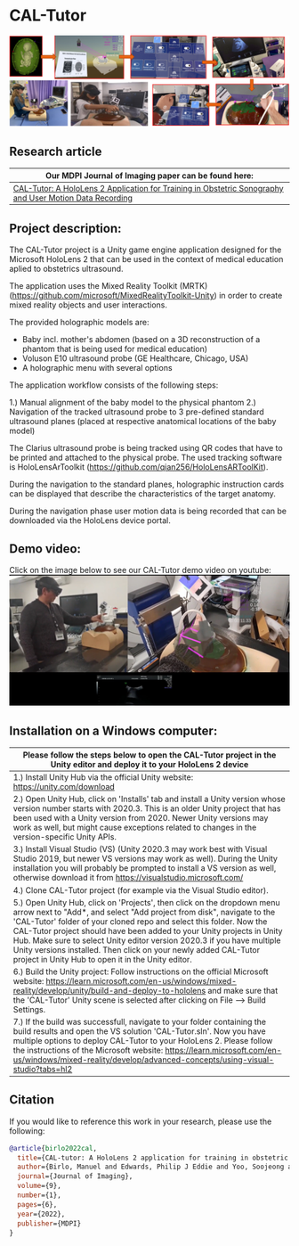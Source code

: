 # CAL-Tutor

![Example Image](readme_assets/CAL-Tutor_graphical_workflow_overview.png)

## Research article
| Our MDPI Journal of Imaging paper can be found here: |
|--------|
|[CAL-Tutor: A HoloLens 2 Application for Training in Obstetric Sonography and User Motion Data Recording](https://www.mdpi.com/2313-433X/9/1/6)|

##  Project description: 

The CAL-Tutor project is a Unity game engine application designed for the Microsoft HoloLens 2 that can be used in the context of medical education aplied to obstetrics ultrasound. 

The application uses the Mixed Reality Toolkit (MRTK) (https://github.com/microsoft/MixedRealityToolkit-Unity) in order to create mixed reality objects and user interactions. 

The provided holographic models are: 
- Baby incl. mother's abdomen (based on a 3D reconstruction of a phantom that is being used for medical education)<br>
- Voluson E10 ultrasound probe (GE Healthcare, Chicago, USA)
- A holographic menu with several options

The application workflow consists of the following steps: 

1.) Manual alignment of the baby model to the physical phantom
2.) Navigation of the tracked ultrasound probe to 3 pre-defined standard ultrasound planes (placed at respective anatomical locations of the baby model)

The Clarius ultrasound probe is being tracked using QR codes that have to be printed and attached to the physical probe. 
The used tracking software is HoloLensArToolkit (https://github.com/qian256/HoloLensARToolKit).

During the navigation to the standard planes, holographic instruction cards can be displayed that describe the characteristics of the target anatomy. 

During the navigation phase user motion data is being recorded that can be downloaded via the HoloLens device portal.

## Demo video:
Click on the image below to see our CAL-Tutor demo video on youtube:
[![Watch the video](/readme_assets/CAL-Tutor_demo_video_navigation_screenshot.png)](https://youtu.be/g0X4uLhCjoI)

## Installation on a Windows computer:
|Please follow the steps below to open the CAL-Tutor project in the Unity editor and deploy it to your HoloLens 2 device| 
|----------|
|1.) Install Unity Hub via the official Unity website: https://unity.com/download|
|2.) Open Unity Hub, click on 'Installs' tab and install a Unity version whose version number starts with 2020.3. This is an older Unity project that has been used with a Unity version from 2020. Newer Unity versions may work as well, but might cause exceptions related to changes in the version-specific Unity APIs.|
|3.) Install Visual Studio (VS) (Unity 2020.3 may work best with Visual Studio 2019, but newer VS versions may work as well). During the Unity installation you will probably be prompted to install a VS version as well, otherwise download it from https://visualstudio.microsoft.com/|
|4.) Clone CAL-Tutor project (for example via the Visual Studio editor).|
|5.) Open Unity Hub, click on 'Projects', then click on the dropdown menu arrow next to "Add*, and select "Add project from disk", navigate to the 'CAL-Tutor' folder of your cloned repo and select this folder. Now the CAL-Tutor project should have been added to your Unity projects in Unity Hub. Make sure to select Unity editor version 2020.3 if you have multiple Unity versions installed. Then click on your newly added CAL-Tutor project in Unity Hub to open it in the Unity editor.|
|6.) Build the Unity project: Follow instructions on the official Microsoft website: https://learn.microsoft.com/en-us/windows/mixed-reality/develop/unity/build-and-deploy-to-hololens and make sure that the 'CAL-Tutor' Unity scene is selected after clicking on File --> Build Settings. |
|7.) If the build was successfull, navigate to your folder containing the build results and open the VS solution 'CAL-Tutor.sln'. Now you have multiple options to deploy CAL-Tutor to your HoloLens 2. Please follow the instructions of the Microsoft website: https://learn.microsoft.com/en-us/windows/mixed-reality/develop/advanced-concepts/using-visual-studio?tabs=hl2|

## Citation

If you would like to reference this work in your research, please use the following:

```bibtex
@article{birlo2022cal,
  title={CAL-tutor: A HoloLens 2 application for training in obstetric sonography and user motion data recording},
  author={Birlo, Manuel and Edwards, Philip J Eddie and Yoo, Soojeong and Dromey, Brian and Vasconcelos, Francisco and Clarkson, Matthew J and Stoyanov, Danail},
  journal={Journal of Imaging},
  volume={9},
  number={1},
  pages={6},
  year={2022},
  publisher={MDPI}
}
